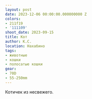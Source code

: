 ```yaml
---
layout: post
date: 2023-12-06 00:00:00.000000000 Z
colors:
- 211f19
- '111109'
shoot_date: 2023-09-15
title: Кот
author: К.С.
location: Нахабино
tags:
- животные
- кошки
- полосатые кошки
gear:
- 70D
- 55-250mm
---
```

Котичек из несвежего.

